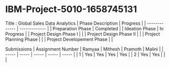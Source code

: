 # IBM-Project-5010-1658745131
Title : Global Sales Data Analytics
| Phase Description  | Progress |
| ------------- | ------------- |
| Preparation Phase  | Completed  |
| Ideation Phase  | In Progress |
| Project Design Phase I | |
| Project Design Phase II | |
| Project Planning Phase  | |
| Project Developement Phase | |

Submissions
| Assignment Number | Ramyaa | Mithesh | Pramoth | Malini |
| ----- | ----- | ----- | ----- | ----- |
| 1 | Yes | Yes | Yes | Yes |
| 2 | Yes | Yes | | |


